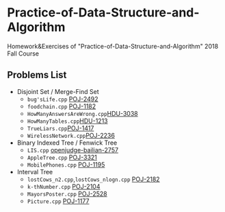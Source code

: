 # Practice-of-Data-Structure-and-Algorithm
Homework&amp;Exercises of "Practice-of-Data-Structure-and-Algorithm" 2018 Fall Course

## Problems List

- Disjoint Set / Merge-Find Set
  - `bug'sLife.cpp` [POJ-2492](http://poj.org/problem?id=2492)
  - `foodchain.cpp` [POJ-1182](http://poj.org/problem?id=1182)
  - `HowManyAnswersAreWrong.cpp`[HDU-3038](http://acm.hdu.edu.cn/showproblem.php?pid=3038)
  - `HowManyTables.cpp`[HDU-1213](http://acm.hdu.edu.cn/showproblem.php?pid=1213)
  - `TrueLiars.cpp`[POJ-1417](http://poj.org/problem?id=1417)
  - `WirelessNetwork.cpp`[POJ-2236](http://poj.org/problem?id=2236)
- Binary Indexed Tree / Fenwick Tree
  - `LIS.cpp` [openjudge-bailian-2757](http://bailian.openjudge.cn/practice/2757/)
  - `AppleTree.cpp` [POJ-3321](http://poj.org/problem?id=3321)
  - `MobilePhones.cpp` [POJ-1195](http://poj.org/problem?id=1195)
- Interval Tree
  - `lostCows_n2.cpp`,`lostCows_nlogn.cpp` [POJ-2182](http://poj.org/problem?id=2182)
  - `k-thNumber.cpp` [POJ-2104](http://poj.org/problem?id=2104)
  - `MayorsPoster.cpp` [POJ-2528](http://poj.org/problem?id=2528)
  - `Picture.cpp` [POJ-1177](http://poj.org/problem?id=1177)
